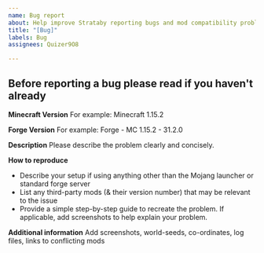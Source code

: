 ```yaml
---
name: Bug report
about: Help improve Strataby reporting bugs and mod compatibility problems.
title: "[Bug]"
labels: Bug
assignees: Quizer9O8

---
```


Before reporting a bug please read if you haven't already
---

**Minecraft Version**
For example: Minecraft 1.15.2

**Forge Version**
For example: Forge - MC 1.15.2 - 31.2.0

**Description**
Please describe the problem clearly and concisely.

**How to reproduce**
- Describe your setup if using anything other than the Mojang launcher or standard forge server
- List any third-party mods (& their version number) that may be relevant to the issue
- Provide a simple step-by-step guide to recreate the problem. If applicable, add screenshots to help explain your problem.

**Additional information**
Add screenshots, world-seeds, co-ordinates, log files, links to conflicting mods
